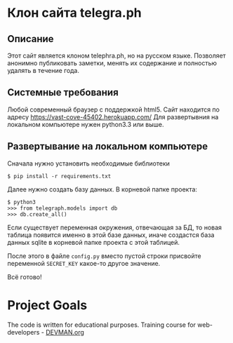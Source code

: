 # Клон сайта telegra.ph

## Описание

Этот сайт является клоном telephra.ph, но на русском языке.
Позволяет анонимно публиковать заметки, менять их содержание
 и полностью удалять в течение года.
 
## Системные требования

Любой современный браузер с поддержкой html5. Сайт находится по адресу
https://vast-cove-45402.herokuapp.com/
Для развертывния на локальном 
компьютере нужен python3.3 или выше.

## Развертывание на локальном компьютере

Сначала нужно установить необходимые библиотеки
```
$ pip install -r requirements.txt
```
Далее нужно создать базу данных. В корневой папке проекта:
```
$ python3
>>> from telegraph.models import db
>>> db.create_all() 
```
Если существует переменная окружения, отвечающая за БД,
 то новая таблица появится именно в этой базе данных, иначе создастся база данных sqlite в
 корневой папке проекта с этой таблицей.
 
После этого в файле `config.py` вместо пустой строки присвойте переменной `SECRET_KEY` какое-то другое значение.

Всё готово!
# Project Goals

The code is written for educational purposes. Training course for web-developers - [DEVMAN.org](https://devman.org)
